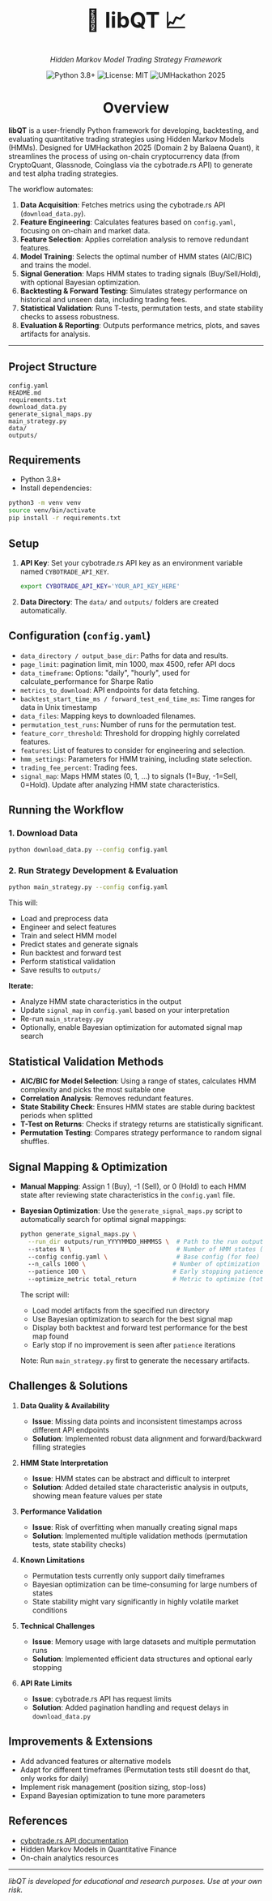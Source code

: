 <div align="center">
  <h1 style="font-size: 3em;">🤖 libQT 📈</h1>
  <p><em>Hidden Markov Model Trading Strategy Framework</em></p>
  <p>
    <img src="https://img.shields.io/badge/Python-3.8+-blue.svg" alt="Python 3.8+">
    <img src="https://img.shields.io/badge/License-MIT-green.svg" alt="License: MIT">
    <img src="https://img.shields.io/badge/UMHackathon-2025-purple.svg" alt="UMHackathon 2025">
  </p>
</div>

<div align="center"><h1>Overview</h1></div>

**libQT** is a user-friendly Python framework for developing, backtesting, and evaluating quantitative trading strategies using Hidden Markov Models (HMMs). Designed for UMHackathon 2025 (Domain 2 by Balaena Quant), it streamlines the process of using on-chain cryptocurrency data (from CryptoQuant, Glassnode, Coinglass via the cybotrade.rs API) to generate and test alpha trading strategies.

The workflow automates:
1. **Data Acquisition**: Fetches metrics using the cybotrade.rs API (`download_data.py`).
2. **Feature Engineering**: Calculates features based on `config.yaml`, focusing on on-chain and market data.
3. **Feature Selection**: Applies correlation analysis to remove redundant features.
4. **Model Training**: Selects the optimal number of HMM states (AIC/BIC) and trains the model.
5. **Signal Generation**: Maps HMM states to trading signals (Buy/Sell/Hold), with optional Bayesian optimization.
6. **Backtesting & Forward Testing**: Simulates strategy performance on historical and unseen data, including trading fees.
7. **Statistical Validation**: Runs T-tests, permutation tests, and state stability checks to assess robustness.
8. **Evaluation & Reporting**: Outputs performance metrics, plots, and saves artifacts for analysis.

<hr>

## Project Structure

```
config.yaml
README.md
requirements.txt
download_data.py
generate_signal_maps.py
main_strategy.py
data/
outputs/
```

## Requirements

- Python 3.8+
- Install dependencies:

```bash
python3 -m venv venv
source venv/bin/activate
pip install -r requirements.txt
```

## Setup

1. **API Key**: Set your cybotrade.rs API key as an environment variable named `CYBOTRADE_API_KEY`.
   ```bash
   export CYBOTRADE_API_KEY='YOUR_API_KEY_HERE'
   ```
2. **Data Directory**: The `data/` and `outputs/` folders are created automatically.

## Configuration (`config.yaml`)

- `data_directory / output_base_dir`: Paths for data and results.
- `page_limit`: pagination limit, min 1000, max 4500, refer API docs
- `data_timeframe`: Options: "daily", "hourly", used for calculate_performance for Sharpe Ratio
- `metrics_to_download`: API endpoints for data fetching.
- `backtest_start_time_ms / forward_test_end_time_ms`: Time ranges for data in Unix timestamp
- `data_files`: Mapping keys to downloaded filenames.
- `permutation_test_runs`: Number of runs for the permutation test.
- `feature_corr_threshold`: Threshold for dropping highly correlated features.
- `features`: List of features to consider for engineering and selection.
- `hmm_settings`: Parameters for HMM training, including state selection.
- `trading_fee_percent`: Trading fees.
- `signal_map`: Maps HMM states (0, 1, ...) to signals (1=Buy, -1=Sell, 0=Hold). Update after analyzing HMM state characteristics.

## Running the Workflow

### 1. Download Data

```bash
python download_data.py --config config.yaml
```

### 2. Run Strategy Development & Evaluation

```bash
python main_strategy.py --config config.yaml
```

This will:
- Load and preprocess data
- Engineer and select features
- Train and select HMM model
- Predict states and generate signals
- Run backtest and forward test
- Perform statistical validation
- Save results to `outputs/`

**Iterate:**
- Analyze HMM state characteristics in the output
- Update `signal_map` in `config.yaml` based on your interpretation
- Re-run `main_strategy.py`
- Optionally, enable Bayesian optimization for automated signal map search

## Statistical Validation Methods

- **AIC/BIC for Model Selection**: Using a range of states, calculates HMM complexity and picks the most suitable one
- **Correlation Analysis**: Removes redundant features.
- **State Stability Check**: Ensures HMM states are stable during backtest periods when splitted
- **T-Test on Returns**: Checks if strategy returns are statistically significant.
- **Permutation Testing**: Compares strategy performance to random signal shuffles.

## Signal Mapping & Optimization

- **Manual Mapping**: Assign 1 (Buy), -1 (Sell), or 0 (Hold) to each HMM state after reviewing state characteristics in the `config.yaml` file.

- **Bayesian Optimization**: Use the `generate_signal_maps.py` script to automatically search for optimal signal mappings:
  ```bash
  python generate_signal_maps.py \
    --run_dir outputs/run_YYYYMMDD_HHMMSS \  # Path to the run output directory
    --states N \                             # Number of HMM states (e.g., 8)
    --config config.yaml \                   # Base config (for fee)
    --n_calls 1000 \                        # Number of optimization iterations
    --patience 100 \                        # Early stopping patience
    --optimize_metric total_return          # Metric to optimize (total_return or sharpe)
  ```

  The script will:
  - Load model artifacts from the specified run directory
  - Use Bayesian optimization to search for the best signal map
  - Display both backtest and forward test performance for the best map found
  - Early stop if no improvement is seen after `patience` iterations

  Note: Run `main_strategy.py` first to generate the necessary artifacts.

## Challenges & Solutions

1. **Data Quality & Availability**
   - **Issue**: Missing data points and inconsistent timestamps across different API endpoints
   - **Solution**: Implemented robust data alignment and forward/backward filling strategies

2. **HMM State Interpretation**
   - **Issue**: HMM states can be abstract and difficult to interpret
   - **Solution**: Added detailed state characteristic analysis in outputs, showing mean feature values per state

3. **Performance Validation**
   - **Issue**: Risk of overfitting when manually creating signal maps
   - **Solution**: Implemented multiple validation methods (permutation tests, state stability checks)

4. **Known Limitations**
   - Permutation tests currently only support daily timeframes
   - Bayesian optimization can be time-consuming for large numbers of states
   - State stability might vary significantly in highly volatile market conditions

5. **Technical Challenges**
   - **Issue**: Memory usage with large datasets and multiple permutation runs
   - **Solution**: Implemented efficient data structures and optional early stopping

6. **API Rate Limits**
   - **Issue**: cybotrade.rs API has request limits
   - **Solution**: Added pagination handling and request delays in `download_data.py`

## Improvements & Extensions

- Add advanced features or alternative models
- Adapt for different timeframes (Permutation tests still doesnt do that, only works for daily)
- Implement risk management (position sizing, stop-loss)
- Expand Bayesian optimization to tune more parameters

## References
- [cybotrade.rs API documentation](https://cybotrade.rs)
- Hidden Markov Models in Quantitative Finance
- On-chain analytics resources

---

*libQT is developed for educational and research purposes. Use at your own risk.*
